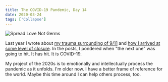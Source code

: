```yaml
---
title: The COVID-19 Pandemic, Day 14
date: 2020-03-24
tags: ['Collapse']
---
```


![Spread Love Not Germs](/rm_ation/images/spread-love-not-germs.jpg)

Last year I wrote about [my trauma surrounding of 9/11](/2019/03/03/fear-immainence/) and [how I arrived at some level of closure](/2019/09/11/personal-mythologies-ii-9-11). In the posts, I pondered when "the next one" was going to hit. It has hit. It is COVID-19.

<!--x-->

My project of the 2020s is to emotionally and intellectually process the pandemic as it unfolds. I'm older now. I have a better frame of reference for the world. Maybe this time around I can help others process, too.
